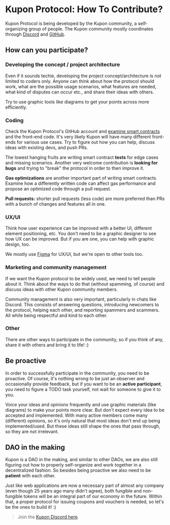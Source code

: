 # Kupon Protocol: How To Contribute?

Kupon Protocol is being developed by the Kupon community, a self-organizing group of people. The Kupon community mostly coordinates through [Discord](https://discord.gg/TjTZaCZ4wY) and [GitHub](https://github.com/Kupon-Protocol).

## How can you participate?

### Developing the concept / project architecture

Even if it sounds techie, developing the project concept/architecture is not limited to coders only. Anyone can think about how the protocol should work, what are the possible usage scenarios, what features are needed, what kind of disputes can occur etc., and share their ideas with others.

Try to use graphic tools like diagrams to get your points across more efficiently.

### Coding

Check the Kupon Protocol's GitHub account and [examine smart contracts](https://github.com/Kupon-Protocol/kupon-protocol-contracts) and the front-end code. It's very likely Kupon will have many different front-ends for various use cases. Try to figure out how you can help, discuss ideas with existing devs, and push PRs.

The lowest hanging fruits are writing smart contract **tests** for edge cases and missing scenarios. Another very welcome contribution is **looking for bugs** and trying to "break" the protocol in order to then improve it.

**Gas optimizations** are another important part of writing smart contracts. Examine how a differently written code can affect gas performance and propose an optimized code through a pull request.

**Pull requests:** shorter pull requests (less code) are more preferred than PRs with a bunch of changes and features all in one.

### UX/UI

Think how user experience can be improved with a better UI, different element positioning, etc. You don't need to be a graphic designer to see how UX can be improved. But if you are one, you can help with graphic design, too.

We mostly use [Figma](https://www.figma.com/file/wvsOnXrcH7g2MvP7qv8n86) for UX/UI, but we're open to other tools too.

### Marketing and community management

If we want the Kupon protocol to be widely used, we need to tell people about it. Think about the ways to do that (without spamming, of course) and discuss ideas with other Kupon community members.

Community management is also very important, particularly in chats like Discord. This consists of answering questions, introducing newcomers to the protocol, helping each other, and reporting spammers and scammers. All while being respectful and kind to each other.

### Other

There are other ways to participate in the community, so if you think of any, share it with others and bring it to life! :)

## Be proactive

In order to successfully participate in the community, you need to be proactive. Of course, it's nothing wrong to be just an observer and occasionally provide feedback, but if you want to be an **active participant**, you need to figure a TODO task yourself, not wait for someone to give it to you.

Voice your ideas and opinions frequently and use graphic materials (like diagrams) to make your points more clear. But don't expect every idea to be accepted and implemented. With many active members come many (different) opinions, so it's only natural that most ideas don't end up being implemented/used. But these ideas still shape the ones that pass through, so they are not irrelevant.

## DAO in the making

Kupon is a DAO in the making, and similar to other DAOs, we are also still figuring out how to properly self-organize and work together in a decentralized fashion. So besides being proactive we also need to be **patient** with each other.

Just like web applications are now a necessary part of almost any company (even though 25 years ago many didn't agree), both fungible and non-fungible tokens will be an integral part of our economy in the future. Within that, a proper protocol for issuing coupons and vouchers is needed, so let's be the ones to build it! :)

> Join the [Kupon Discord here](https://discord.gg/TjTZaCZ4wY).
